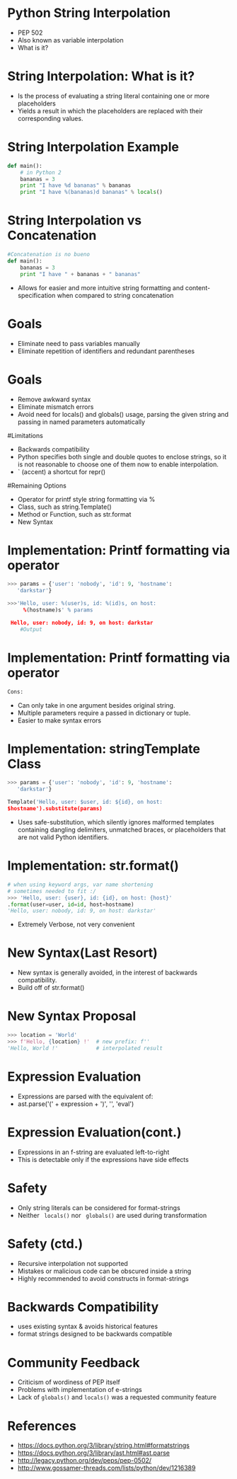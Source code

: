 # Python String Interpolation

* PEP 502
* Also known as variable interpolation
* What is it?

# String Interpolation: What is it?

* Is the process of evaluating a string literal containing one or more placeholders
* Yields a result in which the placeholders are replaced with their corresponding values.

# String Interpolation Example

```python
def main():
	# in Python 2
	bananas = 3
	print "I have %d bananas" % bananas
	print "I have %(bananas)d bananas" % locals()
```	

# String Interpolation vs Concatenation
```python
#Concatenation is no bueno
def main():
	bananas = 3
	print "I have " + bananas + " bananas"
```

* Allows for easier and more intuitive string formatting and content-specification when compared to string concatenation

# Goals

* Eliminate need to pass variables manually
* Eliminate repetition of identifiers and redundant parentheses

# Goals

* Remove awkward syntax
* Eliminate mismatch errors
* Avoid need for locals() and globals() usage, parsing the given string and passing in named parameters automatically

#Limitations

* Backwards compatibility
* Python specifies both single and double quotes to enclose strings, 
so it is not reasonable to choose one of them now to enable interpolation.
* `  (accent) a shortcut for repr()

#Remaining Options

* Operator for printf style string formatting via %
* Class, such as string.Template()
* Method or Function, such as str.format
* New Syntax

# Implementation: Printf formatting via operator

```python
>>> params = {'user': 'nobody', 'id': 9, 'hostname': 
   'darkstar'}

>>>'Hello, user: %(user)s, id: %(id)s, on host:
     %(hostname)s' % params

 Hello, user: nobody, id: 9, on host: darkstar 
 	#Output
````
# Implementation: Printf formatting via operator

```python
Cons:
```
* Can only take in one argument besides original string.
* Multiple parameters require a passed in dictionary or tuple.
* Easier to make syntax errors


# Implementation: stringTemplate Class

```python
>>> params = {'user': 'nobody', 'id': 9, 'hostname': 
   'darkstar'}

Template('Hello, user: $user, id: ${id}, on host: 
$hostname').substitute(params)
```
* Uses safe-substitution, which silently ignores malformed templates containing dangling delimiters, unmatched braces, or placeholders that are not valid Python identifiers.

# Implementation: str.format()
```python
# when using keyword args, var name shortening 
# sometimes needed to fit :/
>>> 'Hello, user: {user}, id: {id}, on host: {host}'
.format(user=user, id=id, host=hostname)
'Hello, user: nobody, id: 9, on host: darkstar'
```
* Extremely Verbose, not very convenient

# New Syntax(Last Resort)

* New syntax is generally avoided, in the interest of backwards compatibility.
* Build off of str.format()

# New Syntax Proposal
```python
>>> location = 'World'
>>> f'Hello, {location} !'  # new prefix: f''
'Hello, World !'            # interpolated result
```
# Expression Evaluation

* Expressions are parsed with the equivalent of:
* ast.parse('(' + expression + ')', '<fstring>', 'eval')

# Expression Evaluation(cont.)

* Expressions in an f-string are evaluated left-to-right 
* This is detectable only if the expressions have side effects

# Safety

* Only string literals can be considered for format-strings
* Neither ``` locals()``` nor ``` globals()``` are used during transformation

# Safety (ctd.)

* Recursive interpolation not supported
* Mistakes or malicious code can be obscured inside a string
* Highly recommended to avoid constructs in format-strings

# Backwards Compatibility

* uses existing syntax & avoids historical features
* format strings designed to be backwards compatible

# Community Feedback

* Criticism of wordiness of PEP itself
* Problems with implementation of e-strings
* Lack of ```globals()``` and ```locals()``` was a requested community feature

# References

* https://docs.python.org/3/library/string.html#formatstrings
* https://docs.python.org/3/library/ast.html#ast.parse
* http://legacy.python.org/dev/peps/pep-0502/
* http://www.gossamer-threads.com/lists/python/dev/1216389
